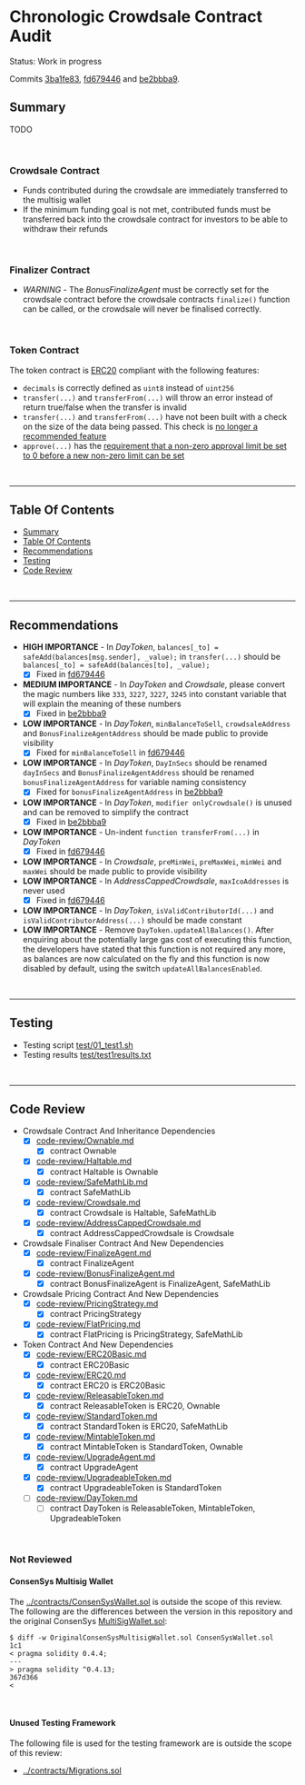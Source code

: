 # Chronologic Crowdsale Contract Audit

Status: Work in progress

Commits [3ba1fe83](https://github.com/chronologic/chronologic/commit/3ba1fe830881ca9e85f2c2db3e77b3b333bc4dd1),
[fd679446](https://github.com/chronologic/chronologic/commit/fd679446f01c2d29b02856719548d6a35e8c34c8) and
[be2bbba9](https://github.com/chronologic/chronologic/commit/be2bbba97ba1c78206d2a21724f6e0b94c9afd93).

## Summary

TODO

<br />

### Crowdsale Contract

* Funds contributed during the crowdsale are immediately transferred to the multisig wallet
* If the minimum funding goal is not met, contributed funds must be transferred back into the crowdsale contract for investors
  to be able to withdraw their refunds

<br />

### Finalizer Contract

* *WARNING* - The *BonusFinalizeAgent* must be correctly set for the crowdsale contract before the crowdsale contracts
  `finalize()` function can be called, or the crowdsale will never be finalised correctly.

<br />

### Token Contract

The token contract is [ERC20](https://github.com/ethereum/eips/issues/20) compliant with the following features:

* `decimals` is correctly defined as `uint8` instead of `uint256`
* `transfer(...)` and `transferFrom(...)` will throw an error instead of return true/false when the transfer is invalid
* `transfer(...)` and `transferFrom(...)` have not been built with a check on the size of the data being passed. This check is
  [no longer a recommended feature](https://blog.coinfabrik.com/smart-contract-short-address-attack-mitigation-failure/)
* `approve(...)` has the [requirement that a non-zero approval limit be set to 0 before a new non-zero limit can be set](https://github.com/ethereum/EIPs/issues/20#issuecomment-263524729)

<br />

<hr />

## Table Of Contents

* [Summary](#summary)
* [Table Of Contents](#table-of-contents)
* [Recommendations](#recommendations)
* [Testing](#testing)
* [Code Review](#code-review)

<br />

<hr />

## Recommendations

* **HIGH IMPORTANCE** - In *DayToken*, `balances[_to] = safeAdd(balances[msg.sender], _value);` in `transfer(...)` should be
  `balances[_to] = safeAdd(balances[to], _value); `
  * [x] Fixed in [fd679446](https://github.com/chronologic/chronologic/commit/fd679446f01c2d29b02856719548d6a35e8c34c8)
* **MEDIUM IMPORTANCE** - In *DayToken* and *Crowdsale*, please convert the magic numbers like `333`, `3227`, `3227`, `3245` into
  constant variable that will explain the meaning of these numbers
  * [x] Fixed in [be2bbba9](https://github.com/chronologic/chronologic/commit/be2bbba97ba1c78206d2a21724f6e0b94c9afd93)
* **LOW IMPORTANCE** - In *DayToken*, `minBalanceToSell`, `crowdsaleAddress` and `BonusFinalizeAgentAddress` should be made public to
  provide visibility
  * [x] Fixed for `minBalanceToSell` in [fd679446](https://github.com/chronologic/chronologic/commit/fd679446f01c2d29b02856719548d6a35e8c34c8)
* **LOW IMPORTANCE** - In *DayToken*, `DayInSecs` should be renamed `dayInSecs` and `BonusFinalizeAgentAddress` should be renamed
  `bonusFinalizeAgentAddress` for variable naming consistency
  * [x] Fixed for `bonusFinalizeAgentAddress` in [be2bbba9](https://github.com/chronologic/chronologic/commit/be2bbba97ba1c78206d2a21724f6e0b94c9afd93)
* **LOW IMPORTANCE** - In *DayToken*, `modifier onlyCrowdsale()` is unused and can be removed to simplify the contract
  * [x] Fixed in [be2bbba9](https://github.com/chronologic/chronologic/commit/be2bbba97ba1c78206d2a21724f6e0b94c9afd93)
* **LOW IMPORTANCE** - Un-indent `function transferFrom(...)` in *DayToken*
  * [x] Fixed in [fd679446](https://github.com/chronologic/chronologic/commit/fd679446f01c2d29b02856719548d6a35e8c34c8)
* **LOW IMPORTANCE** - In *Crowdsale*, `preMinWei`, `preMaxWei`, `minWei` and `maxWei` should be made public to provide visibility
* **LOW IMPORTANCE** - In *AddressCappedCrowdsale*, `maxIcoAddresses` is never used
  * [x] Fixed in [fd679446](https://github.com/chronologic/chronologic/commit/fd679446f01c2d29b02856719548d6a35e8c34c8)
* **LOW IMPORTANCE** - In *DayToken*, `isValidContributorId(...)` and `isValidContributorAddress(...)` should be made constant
* **LOW IMPORTANCE** - Remove `DayToken.updateAllBalances()`. After enquiring about the potentially large gas cost of executing
  this function, the developers have stated that this function is not required any more, as balances are now calculated on the fly
  and this function is now disabled by default, using the switch `updateAllBalancesEnabled`.
 
<br />

<hr />

## Testing

* Testing script [test/01_test1.sh](test/01_test1.sh)
* Testing results [test/test1results.txt](test/test1results.txt)

<br />

<hr />

## Code Review

* Crowdsale Contract And Inheritance Dependencies
  * [x] [code-review/Ownable.md](code-review/Ownable.md)
    * [x] contract Ownable
  * [x] [code-review/Haltable.md](code-review/Haltable.md)
    * [x] contract Haltable is Ownable
  * [x] [code-review/SafeMathLib.md](code-review/SafeMathLib.md)
    * [x] contract SafeMathLib
  * [x] [code-review/Crowdsale.md](code-review/Crowdsale.md)
    * [x] contract Crowdsale is Haltable, SafeMathLib
  * [x] [code-review/AddressCappedCrowdsale.md](code-review/AddressCappedCrowdsale.md)
    * [x] contract AddressCappedCrowdsale is Crowdsale
* Crowdsale Finaliser Contract And New Dependencies
  * [x] [code-review/FinalizeAgent.md](code-review/FinalizeAgent.md)
    * [x] contract FinalizeAgent
  * [x] [code-review/BonusFinalizeAgent.md](code-review/BonusFinalizeAgent.md)
    * [x] contract BonusFinalizeAgent is FinalizeAgent, SafeMathLib
* Crowdsale Pricing Contract And New Dependencies
  * [x] [code-review/PricingStrategy.md](code-review/PricingStrategy.md)
    * [x] contract PricingStrategy
  * [x] [code-review/FlatPricing.md](code-review/FlatPricing.md)
    * [x] contract FlatPricing is PricingStrategy, SafeMathLib 
* Token Contract And New Dependencies
  * [x] [code-review/ERC20Basic.md](code-review/ERC20Basic.md)
    * [x] contract ERC20Basic
  * [x] [code-review/ERC20.md](code-review/ERC20.md)
    * [x] contract ERC20 is ERC20Basic
  * [x] [code-review/ReleasableToken.md](code-review/ReleasableToken.md)
    * [x] contract ReleasableToken is ERC20, Ownable
  * [x] [code-review/StandardToken.md](code-review/StandardToken.md)
    * [x] contract StandardToken is ERC20, SafeMathLib 
  * [x] [code-review/MintableToken.md](code-review/MintableToken.md)
    * [x] contract MintableToken is StandardToken, Ownable
  * [x] [code-review/UpgradeAgent.md](code-review/UpgradeAgent.md)
    * [x] contract UpgradeAgent
  * [x] [code-review/UpgradeableToken.md](code-review/UpgradeableToken.md)
    * [x] contract UpgradeableToken is StandardToken 
  * [ ] [code-review/DayToken.md](code-review/DayToken.md)
    * [ ] contract DayToken is  ReleasableToken, MintableToken, UpgradeableToken

<br />

### Not Reviewed

#### ConsenSys Multisig Wallet

The [../contracts/ConsenSysWallet.sol](../contracts/ConsenSysWallet.sol) is outside the scope of this review. The following are
the differences between the version in this repository and the original ConsenSys
[MultiSigWallet.sol](https://raw.githubusercontent.com/ConsenSys/MultiSigWallet/e3240481928e9d2b57517bd192394172e31da487/contracts/solidity/MultiSigWallet.sol):

    $ diff -w OriginalConsenSysMultisigWallet.sol ConsenSysWallet.sol 
    1c1
    < pragma solidity 0.4.4;
    ---
    > pragma solidity ^0.4.13;
    367d366
    < 

<br />

#### Unused Testing Framework

The following file is used for the testing framework are is outside the scope of this review: 
* [../contracts/Migrations.sol](../contracts/Migrations.sol)

